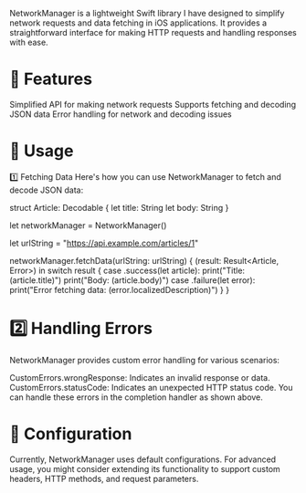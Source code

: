 NetworkManager is a lightweight Swift library I have designed to simplify network requests and data fetching in iOS applications. It provides a straightforward interface for making HTTP requests and handling responses with ease.

# 📌 Features

Simplified API for making network requests
Supports fetching and decoding JSON data
Error handling for network and decoding issues

# 🚀 Usage

1️⃣ Fetching Data
Here's how you can use NetworkManager to fetch and decode JSON data:

struct Article: Decodable {
    let title: String
    let body: String
}

let networkManager = NetworkManager()

let urlString = "https://api.example.com/articles/1"

networkManager.fetchData(urlString: urlString) { (result: Result<Article, Error>) in
    switch result {
    case .success(let article):
        print("Title: \(article.title)")
        print("Body: \(article.body)")
    case .failure(let error):
        print("Error fetching data: \(error.localizedDescription)")
    }
}

# 2️⃣ Handling Errors
NetworkManager provides custom error handling for various scenarios:

CustomErrors.wrongResponse: Indicates an invalid response or data.
CustomErrors.statusCode: Indicates an unexpected HTTP status code.
You can handle these errors in the completion handler as shown above.

# 🔧 Configuration
Currently, NetworkManager uses default configurations. For advanced usage, you might consider extending its functionality to support custom headers, HTTP methods, and request parameters.
